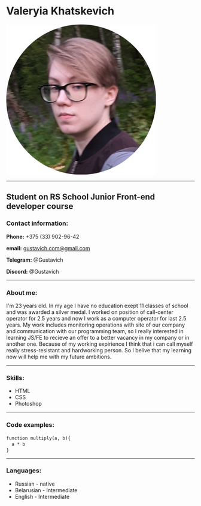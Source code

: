 # Valeryia Khatskevich
![photo](/img/cv-photo.png)


*********


## Student on RS School Junior Front-end developer course
### Contact information:
**Phone:** +375 (33) 902-96-42


**email:** gustavich.com@gmail.com


**Telegram:** @Gustavich


**Discord:** @Gustavich


*********

### About me:
I'm 23 years old. In my age I have no education exept 11 classes of school and was awarded a silver medal. I worked on position of call-center operator for 2.5 years and now I work as a computer operator for last 2.5 years. My work includes monitoring operations with site of our company and communication with our programming team, so I really interested in learning JS/FE to recieve an offer to a better vacancy in my company or in another one. Because of my working expirience I think that i can call myself really stress-resistant and hardworking person. So I belive that my learning now will help me with my future ambitions.


*********


### Skills:
* HTML
* CSS
* Photoshop
************
### Code examples:
```
function multiply(a, b){
  a * b
}
```
************
### Languages:
* Russian - native
* Belarusian - Intermediate
* English - Intermediate
